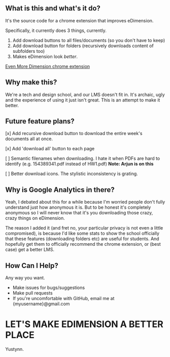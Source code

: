 ## What is this and what's it do?
It's the source code for a chrome extension that improves eDimension.

Specifically, it currently does 3 things, currently.
1. Add download buttons to all files/documents (so you don't have to keep)
2. Add download button for folders (recursively downloads content of subfolders too)
3. Makes eDimension look *better*.

[Even More Dimension chrome extension](https://chrome.google.com/webstore/detail/even-more-dimension/defapkcdijpdlejlkhbkklbnmcpcpijm)

## Why make this?
We're a tech and design school, and our LMS doesn't fit in. It's archaic, ugly and the experience of using it just isn't great. This is an attempt to make it better.

## Future feature plans?
[x] Add recursive download button to download the entire week's documents all at once.

[x] Add 'download all' button to each page

[ ] Semantic filenames when downloading. I hate it when PDFs are hard to identify (e.g. 154389341.pdf instead of HW1.pdf) **Note: Arjun is on this**

[ ] Better download icons. The stylistic inconsistency is grating.


## Why is Google Analytics in there?
Yeah, I debated about this for a while because I'm worried people don't fully understand just how anonymous it is. But to be honest it's completely anonymous so I will never know that it's you downloading those crazy, crazy things on eDimension.

The reason I added it (and fret no, your particular privacy is not even a little compromised), is because I'd like some stats to show the school officially that these features (downloading folders etc) are useful for students. And hopefully get them to officially recommend the chrome extension, or (best case) get a better LMS.

## How Can I Help?
Any way you want.
* Make issues for bugs/suggestions
* Make pull requests
* If you're uncomfortable with GitHub, email me at {myusername}@gmail.com

# **LET'S MAKE EDIMENSION A BETTER PLACE**
Yustynn.
